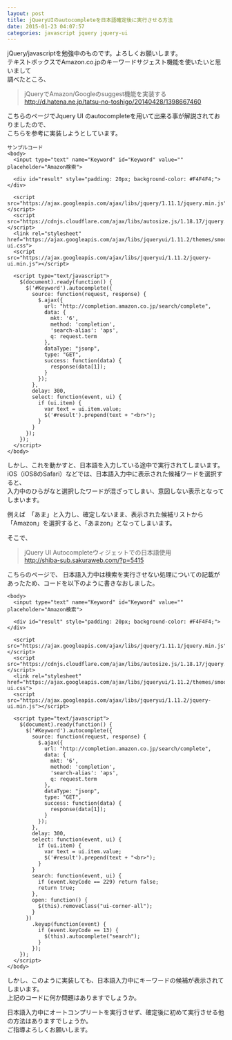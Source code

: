 ```yaml
---
layout: post
title: jQueryUIのautocompleteを日本語確定後に実行させる方法
date: 2015-01-23 04:07:57
categories: javascript jquery jquery-ui
---
```

<p>jQuery/javascriptを勉強中のものです。よろしくお願いします。<br>
テキストボックスでAmazon.co.jpのキーワードサジェスト機能を使いたいと思いまして<br>
調べたところ、 </p>

<blockquote>
  <p>jQueryでAmazon/Googleのsuggest機能を実装する<br>
  <a href="http://d.hatena.ne.jp/tatsu-no-toshigo/20140428/1398667460" rel="nofollow">http://d.hatena.ne.jp/tatsu-no-toshigo/20140428/1398667460</a></p>
</blockquote>

<p>こちらのページでJquery UI のautocompleteを用いて出来る事が解説されておりましたので、<br>
こちらを参考に実装しようとしています。</p>

<pre><code>サンプルコード
&lt;body&gt;
  &lt;input type="text" name="Keyword" id="Keyword" value="" placeholder="Amazon検索"&gt;

  &lt;div id="result" style="padding: 20px; background-color: #F4F4F4;"&gt;&lt;/div&gt;

  &lt;script src="https://ajax.googleapis.com/ajax/libs/jquery/1.11.1/jquery.min.js"&gt;&lt;/script&gt;
  &lt;script src="https://cdnjs.cloudflare.com/ajax/libs/autosize.js/1.18.17/jquery.autosize.min.js"&gt;&lt;/script&gt;
  &lt;link rel="stylesheet" href="https://ajax.googleapis.com/ajax/libs/jqueryui/1.11.2/themes/smoothness/jquery-ui.css"&gt;
  &lt;script src="https://ajax.googleapis.com/ajax/libs/jqueryui/1.11.2/jquery-ui.min.js"&gt;&lt;/script&gt;

  &lt;script type="text/javascript"&gt;
    $(document).ready(function() {
      $('#Keyword').autocomplete({
        source: function(request, response) {
          $.ajax({
            url: "http://completion.amazon.co.jp/search/complete",
            data: {
              mkt: '6',
              method: 'completion',
              'search-alias': 'aps',
              q: request.term
            },
            dataType: "jsonp",
            type: "GET",
            success: function(data) {
              response(data[1]);
            }
          });
        },
        delay: 300,
        select: function(event, ui) {
          if (ui.item) {
            var text = ui.item.value;
            $('#result').prepend(text + "&lt;br&gt;");
          }
        }
      });
    });
  &lt;/script&gt;
&lt;/body&gt;
</code></pre>

<p>しかし、これを動かすと、日本語を入力している途中で実行されてしまいます。<br>
iOS（iOS8のSafari）などでは、日本語入力中に表示された候補ワードを選択すると、<br>
入力中のひらがなと選択したワードが混ざってしまい、意図しない表示となってしまいます。</p>

<p>例えば　「あま」と入力し、確定しないまま、表示された候補リストから「Amazon」を選択すると、「あまzon」となってしまいます。</p>

<p>そこで、 </p>

<blockquote>
  <p>jQuery UI Autocompleteウィジェットでの日本語使用 <br>
  <a href="http://shiba-sub.sakuraweb.com/?p=5415" rel="nofollow">http://shiba-sub.sakuraweb.com/?p=5415</a> </p>
</blockquote>

<p>こちらのページで、 日本語入力中は検索を実行させない処理についての記載があったため、コードを以下のように書きなおしました。</p>

<pre><code>&lt;body&gt;
  &lt;input type="text" name="Keyword" id="Keyword" value="" placeholder="Amazon検索"&gt;

  &lt;div id="result" style="padding: 20px; background-color: #F4F4F4;"&gt;&lt;/div&gt;

  &lt;script src="https://ajax.googleapis.com/ajax/libs/jquery/1.11.1/jquery.min.js"&gt;&lt;/script&gt;
  &lt;script src="https://cdnjs.cloudflare.com/ajax/libs/autosize.js/1.18.17/jquery.autosize.min.js"&gt;&lt;/script&gt;
  &lt;link rel="stylesheet" href="https://ajax.googleapis.com/ajax/libs/jqueryui/1.11.2/themes/smoothness/jquery-ui.css"&gt;
  &lt;script src="https://ajax.googleapis.com/ajax/libs/jqueryui/1.11.2/jquery-ui.min.js"&gt;&lt;/script&gt;

  &lt;script type="text/javascript"&gt;
    $(document).ready(function() {
      $('#Keyword').autocomplete({
        source: function(request, response) {
          $.ajax({
            url: "http://completion.amazon.co.jp/search/complete",
            data: {
              mkt: '6',
              method: 'completion',
              'search-alias': 'aps',
              q: request.term
            },
            dataType: "jsonp",
            type: "GET",
            success: function(data) {
              response(data[1]);
            }
          });
        },
        delay: 300,
        select: function(event, ui) {
          if (ui.item) {
            var text = ui.item.value;
            $('#result').prepend(text + "&lt;br&gt;");
          }
        }
        search: function(event, ui) {
          if (event.keyCode == 229) return false;
          return true;
        },
        open: function() {
          $(this).removeClass("ui-corner-all");
        }
      })
        .keyup(function(event) {
          if (event.keyCode == 13) {
            $(this).autocomplete("search");
          }
        });
    });
  &lt;/script&gt;
&lt;/body&gt;
</code></pre>

<p>しかし、このように実装しても、日本語入力中にキーワードの候補が表示されてしまいます。<br>
上記のコードに何か問題はありますでしょうか。</p>

<p>日本語入力中にオートコンプリートを実行させず、確定後に初めて実行させる他の方法はありますでしょうか。<br>
ご指導よろしくお願いします。</p>
